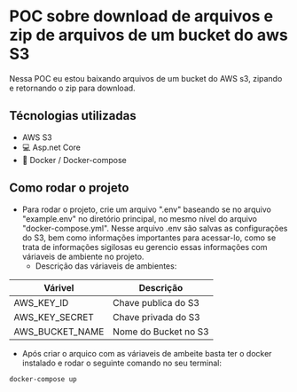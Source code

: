 # POC sobre download de arquivos e zip de arquivos de um bucket do aws S3

Nessa POC eu estou baixando arquivos de um bucket do AWS s3, zipando e retornando o zip para download.

## Técnologias utilizadas

-  AWS S3
- :computer: Asp.net Core
- :whale: Docker / Docker-compose

## Como rodar o projeto


- Para rodar o projeto, crie um arquivo ".env" baseando se no arquivo "example.env" no diretório principal, no mesmo nível do arquivo "docker-compose.yml". Nesse arquivo .env são salvas as configurações do S3, bem como informações importantes para acessar-lo, como se trata de informações sigilosas eu gerencio essas informações com váriaveis de ambiente no projeto.
    - Descrição das váriaveis de ambientes:

|  Várivel       | Descrição            | 
|---             |---                   |
|AWS_KEY_ID      |Chave publica do S3   |
|AWS_KEY_SECRET  |Chave privada do S3   |
|AWS_BUCKET_NAME |Nome do Bucket no S3  | 


 - Após criar o arquico com as váriaveis de ambeite basta ter o docker instalado e rodar o seguinte comando no seu terminal:

```
docker-compose up 
```

